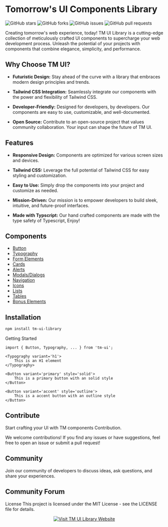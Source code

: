 <p align="center">
  <!-- <img src="/images/logo1.png" alt="TM UI Library Logo" width="200" /> -->
</p>

# Tomorrow's UI Components Library

![GitHub stars](https://img.shields.io/github/stars/bobbyhalljr/TM-UI-Open-Source.svg?style=social)
![GitHub forks](https://img.shields.io/github/forks/bobbyhalljr/TM-UI-Open-Source.svg?style=social)
![GitHub issues](https://img.shields.io/github/issues/bobbyhalljr/TM-UI-Open-Source.svg)
![GitHub pull requests](https://img.shields.io/github/issues-pr/bobbyhalljr/TM-UI-Open-Source.svg)

Creating tomorrow's web experience, today! TM UI Library is a cutting-edge collection of meticulously crafted UI components to supercharge your web development process. Unleash the potential of your projects with components that combine elegance, simplicity, and performance.

## Why Choose TM UI?

- **Futuristic Design:** Stay ahead of the curve with a library that embraces modern design principles and trends.

- **Tailwind CSS Integration:** Seamlessly integrate our components with the power and flexibility of Tailwind CSS.

- **Developer-Friendly:** Designed for developers, by developers. Our components are easy to use, customizable, and well-documented.

- **Open Source:** Contribute to an open-source project that values community collaboration. Your input can shape the future of TM UI.

## Features

- **Responsive Design:** Components are optimized for various screen sizes and devices.
  
- **Tailwind CSS:** Leverage the full potential of Tailwind CSS for easy styling and customization.

- **Easy to Use:** Simply drop the components into your project and customize as needed.

- **Mission-Driven:** Our mission is to empower developers to build sleek, intuitive, and future-proof interfaces.

- **Made with Typscript:** Our hand crafted components are made with the type safety of Typescript, Enjoy!

## Components

- [Button](#)
- [Typography](#)
- [Form Elements](#)
- [Cards](#)
- [Alerts](#)
- [Modals/Dialogs](#)
- [Navigation](#)
- [Icons](#)
- [Lists](#)
- [Tables](#)
- [Bonus Elements](#)

## Installation

```bash
npm install tm-ui-library
```

Getting Started

```
import { Button, Typography, ... } from 'tm-ui';

<Typograghy variant='h1'>
    This is an H1 element
</Typograghy>

<Button variant='primary' style='solid'>
    This is a primary button with an solid style
</Button>

<Button variant='accent' style='outline'>
    This is a accent button with an outline style
</Button>
```

## Contribute

Start crafting your UI with TM components
Contribution.

We welcome contributions! If you find any issues or have suggestions, feel free to open an issue or submit a pull request! 

## Community
Join our community of developers to discuss ideas, ask questions, and share your experiences.

## Community Forum

License
This project is licensed under the MIT License - see the LICENSE file for details.

<p align="center">
  <a href="https://tm-ui-library.com" target="_blank">
    <img src="/images/logo3.png" alt="Visit TM UI Library Website" />
  </a>
</p>